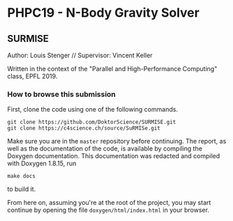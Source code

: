 # PHPC19 - N-Body Gravity Solver
## SURMISE

Author: Louis Stenger
//
Supervisor: Vincent Keller

Written in the context of the "Parallel and High-Performance Computing" class,
EPFL 2019.

### How to browse this submission

First, clone the code using one of the following commands.
```
git clone https://github.com/DoktorScience/SURMISE.git
git clone https://c4science.ch/source/SuRMISe.git
```

Make sure you are in the `master` repository before continuing. The report, as
well as the documentation of the code, is available by compiling the
Doxygen documentation. This documentation was redacted and compiled with Doxygen
1.8.15, run
```
make docs
```
to build it.

From here on, assuming you're at the root of the project, you may start
continue by opening the file `doxygen/html/index.html` in your browser.
